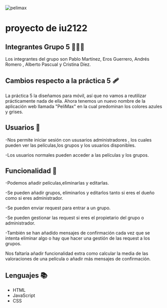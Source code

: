 ![pelimax](https://user-images.githubusercontent.com/35759827/146272231-c1709063-02fe-4ca5-85a6-0401dbb33fd6.png) 
# proyecto de iu2122
## Integrantes Grupo 5 🧑‍🤝‍🧑

Los integrantes del grupo son Pablo Martínez, Eros Guerrero, Andrés Romero , Alberto Pascual y Cristina Díez.

## Cambios respecto a la práctica 5 🩹
La práctica 5 la diseñamos para móvil, así que no vamos a reutilizar prácticamente nada de ella. Ahora tenemos un nuevo nombre de la aplicación web llamada "PeliMax" en la cual predominan los colores azules y grises. 

## Usuarios :busts_in_silhouette:
-Nos permite iniciar sesión con ususarios administradores , los cuales pueden ver las películas,los grupos y los usuarios disponibles.

-Los usuarios normales pueden acceder a las películas y los grupos.

## Funcionalidad 🤖
-Podemos añadir películas,eliminarlas y editarlas. 

-Se pueden añadir grupos, eliminarlos y editarlos tanto si eres el dueño como si eres administrador.

-Se pueden enviar request para entrar a un grupo.

-Se pueden gestionar las request si eres el propietario del grupo o administrador.

-También se han añadido mensajes de confirmación cada vez que se intenta eliminar algo o hay que hacer una gestión de las request a los grupos.

Nos faltaría añadir funcionalidad extra como calcular la media de las valoraciones de una película o añadir más mensajes de confirmación.

## Lenguajes 📚

- HTML
- JavaScript
- CSS

